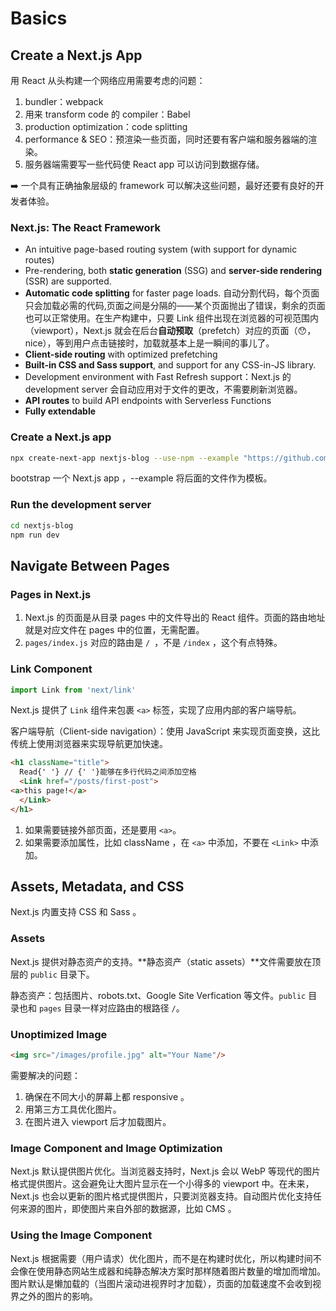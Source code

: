 # Basics

## Create a Next.js App

用 React 从头构建一个网络应用需要考虑的问题：

1. bundler：webpack
2. 用来 transform code 的 compiler：Babel
3. production optimization：code splitting
4. performance & SEO：预渲染一些页面，同时还要有客户端和服务器端的渲染。
5. 服务器端需要写一些代码使 React app 可以访问到数据存储。

➡️ 一个具有正确抽象层级的 framework 可以解决这些问题，最好还要有良好的开发者体验。

### Next.js: The React Framework

+ An intuitive page-based routing system (with support for dynamic routes)
+ Pre-rendering, both **static generation** (SSG) and **server-side rendering** (SSR) are supported.
+ **Automatic code splitting** for faster page loads. 自动分割代码，每个页面只会加载必需的代码,页面之间是分隔的——某个页面抛出了错误，剩余的页面也可以正常使用。在生产构建中，只要 Link 组件出现在浏览器的可视范围内（viewport），Next.js 就会在后台**自动预取**（prefetch）对应的页面（😯，nice），等到用户点击链接时，加载就基本上是一瞬间的事儿了。
+ **Client-side routing** with optimized prefetching
+ **Built-in CSS and Sass support**, and support for any CSS-in-JS library.
+ Development environment with Fast Refresh support：Next.js 的 development server 会自动应用对于文件的更改，不需要刷新浏览器。
+ **API routes** to build API endpoints with Serverless Functions
+ **Fully extendable**

### Create a Next.js app

```zsh
npx create-next-app nextjs-blog --use-npm --example "https://github.com/vercel/next-learn/tree/master/basics/learn-starter"
```

bootstrap 一个 Next.js app ，--example 将后面的文件作为模板。

### Run the development server

```zsh
cd nextjs-blog
npm run dev
```

## Navigate Between Pages

### Pages in Next.js

1. Next.js 的页面是从目录 pages 中的文件导出的 React 组件。页面的路由地址就是对应文件在 pages 中的位置，无需配置。
2. `pages/index.js` 对应的路由是 `/ `，不是 `/index` ，这个有点特殊。

### Link Component

```typescript
import Link from 'next/link'
```

Next.js 提供了 `Link` 组件来包裹 `<a>` 标签，实现了应用内部的客户端导航。

客户端导航（Client-side navigation）：使用 JavaScript 来实现页面变换，这比传统上使用浏览器来实现导航更加快速。

```html
<h1 className="title">
  Read{' '} // {' '}能够在多行代码之间添加空格
  <Link href="/posts/first-post">
<a>this page!</a>
  </Link>
</h1>
```

1. 	如果需要链接外部页面，还是要用 `<a>`。
2. 	如果需要添加属性，比如 className ，在 `<a>` 中添加，不要在 `<Link>` 中添加。

## Assets, Metadata, and CSS

Next.js 内置支持 CSS 和 Sass 。

### Assets

Next.js 提供对静态资产的支持。**静态资产（static assets）**文件需要放在顶层的 `public` 目录下。

静态资产：包括图片、robots.txt、Google Site Verfication 等文件。`public` 目录也和 `pages` 目录一样对应路由的根路径 `/`。

### Unoptimized Image

```html
<img src="/images/profile.jpg" alt="Your Name"/>
```

需要解决的问题：

1. 确保在不同大小的屏幕上都 responsive 。
2. 用第三方工具优化图片。
3. 在图片进入 viewport 后才加载图片。

### Image Component and Image Optimization

Next.js 默认提供图片优化。当浏览器支持时，Next.js 会以  WebP 等现代的图片格式提供图片。这会避免让大图片显示在一个小得多的 viewport 中。在未来，Next.js 也会以更新的图片格式提供图片，只要浏览器支持。自动图片优化支持任何来源的图片，即使图片来自外部的数据源，比如 CMS 。

### Using the Image Component

Next.js 根据需要（用户请求）优化图片，而不是在构建时优化，所以构建时间不会像在使用静态网站生成器和纯静态解决方案时那样随着图片数量的增加而增加。图片默认是懒加载的（当图片滚动进视界时才加载），页面的加载速度不会收到视界之外的图片的影响。
